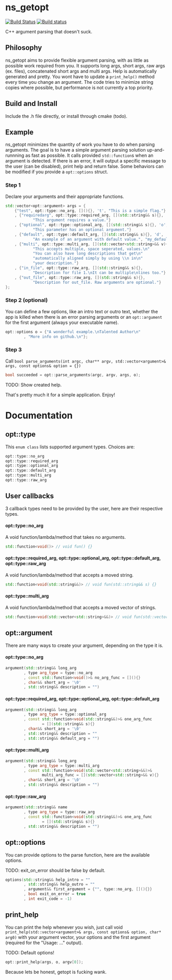 # ns_getopt
[![Build Status](https://travis-ci.org/Socapex/ns_getopt.svg?branch=master)](https://travis-ci.org/Socapex/ns_getopt)
[![Build status](https://ci.appveyor.com/api/projects/status/gfmm381xsv0chpwg/branch/master?svg=true)](https://ci.appveyor.com/project/Socapex/ns-getopt/branch/master)

C++ argument parsing that doesn't suck.

## Philosophy
ns_getopt aims to provide flexible argument parsing, with as little as possible work required from you. It supports long args, short args, raw args (ex. files), concatenated short args and multi args. Help is automatically generated and pretty. You wont have to update a `print_help()` method every time you change an argument. The code tries to minimize string copies where possible, but performance is not currently a top priority.

## Build and Install
Include the .h file directly, or install through cmake (todo).

## Example
ns_getopt minimizes the quantity of work you have to do when parsing arguments. The goal is to have a simple argument parsing solution up-and-runnning as fast as possible. It calls provided `std::function`s when an argument is detected. If there is an error, it will output a specific message to the user (can be disabled), print help and return false. Some behaviors can be modified if you provide a `opt::options` struct.

### Step 1
Declare your arguments and their appropriate functions.

```c++
std::vector<opt::argument> args = {
	{"test", opt::type::no_arg, [](){}, 't', "This is a simple flag."}
	, {"requiredarg", opt::type::required_arg, [](std::string&& s){}, '\0',
			"This argument requires a value."}
	, {"optional", opt::type::optional_arg, [](std::string&& s){}, 'o',
			"This parameter has an optional argument."}
	, {"default", opt::type::default_arg, [](std::string&& s){}, 'd',
			"An example of an argument with default value.", "my_default_val"}
	, {"multi", opt::type::multi_arg, [](std::vector<std::string>&& v){}, 'm',
			"This accepts multiple, space seperated, values.\n"
			"You can also have long descriptions that get\n"
			"automatically aligned simply by using \\n in\n"
			"your description."}
	, {"in_file", opt::type::raw_arg, [](std::string&& s){},
			"Description for file 1.\nIt can be multiple\nlines too."}
	, {"out_file", opt::type::raw_arg, [](std::string&& s){},
			"Description for out_file. Raw arguments are optional."}
};
```

### Step 2 (optional)
You can define a few options, like an intro text or outro text, whether the app is killed when there is an error parsing arguments or an `opt::argument` for the first argument (always your executable name).

```c++
opt::options o = {"A wonderful example.\nTalented Author\n"
		, "More info on github.\n"};
```

### Step 3
Call `bool parse_arguments(int argc, char** argv, std::vector<argument>& args, const options& option = {})`

```c++
bool succeeded = opt::parse_arguments(argc, argv, args, o);
```
TODO: Show created help.

That's pretty much it for a simple application. Enjoy!


# Documentation

## opt::type
This `enum class` lists supported argument types. Choices are:

```c++
opt::type::no_arg
opt::type::required_arg
opt::type::optional_arg
opt::type::default_arg
opt::type::multi_arg
opt::type::raw_arg
```

## User callbacks
3 callback types need to be provided by the user, here are their respective types.

#### opt::type::no_arg
A void function/lambda/method that takes no arguments.
```c++
std::function<void()> // void fun() {}
```

#### opt::type::required_arg, opt::type::optional_arg, opt::type::default_arg, opt::type::raw_arg
A void function/lambda/method that accepts a moved string.
```c++
std::function<void(std::string&&)> // void fun(std::string&& s) {}
```

#### opt::type::multi_arg
A void function/lambda/method that accepts a moved vector of strings.
```c++
std::function<void(std::vector<std::string>&&)> // void fun(std::vector<std::string>&& v) {}
```

## opt::argument
There are many ways to create your argument, depending on the type it is.

#### opt::type::no_arg
```c++
argument(std::string&& long_arg
		, type arg_type = type::no_arg
		, const std::function<void()>& no_arg_func = [](){}
		, char&& short_arg = '\0'
		, std::string&& description = "")
```

#### opt::type::required_arg, opt::type::optional_arg, opt::type::default_arg
```c++
argument(std::string&& long_arg
		, type arg_type = type::optional_arg
		, const std::function<void(std::string&&)>& one_arg_func
				= [](std::string&& s){}
		, char&& short_arg = '\0'
		, std::string&& description = ""
		, std::string&& default_arg = "")
```

#### opt::type::multi_arg
```c++
argument(std::string&& long_arg
		, type arg_type = type::multi_arg
		, const std::function<void(std::vector<std::string>&&)>&
				multi_arg_func = [](std::vector<std::string>&& v){}
		, char&& short_arg = '\0'
		, std::string&& description = "")
```

#### opt::type::raw_arg
```c++
argument(std::string&& name
		, type arg_type = type::raw_arg
		, const std::function<void(std::string&&)>& one_arg_func
				= [](std::string&& s){}
		, std::string&& description = "")
```

## opt::options
You can provide options to the parse function, here are the available options.

TODO: exit_on_error should be false by default.

```c++
options(std::string&& help_intro = ""
		, std::string&& help_outro = ""
		, argument&& first_argument = {"", type::no_arg, [](){}}
		, bool exit_on_error = true
		, int exit_code = -1)
```

## print_help
You can print the help whenever you wish, just call void `print_help(std::vector<argument>& args, const options& option, char* arg0)` with your argument vector, your options and the first argument (required for the "Usage: ..." output).

TODO: Default options!

```c++
opt::print_help(args, o, argv[0]);
```

Because lets be honest, getopt is fucking wank.

